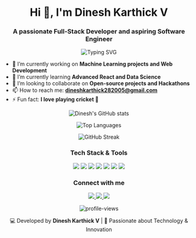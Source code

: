 <!-- Header Section -->
<h1 align="center">Hi 👋, I'm Dinesh Karthick V</h1>
<h3 align="center">A passionate Full-Stack Developer and aspiring Software Engineer</h3>

<!-- Typing SVG -->
<p align="center">
  <img src="https://readme-typing-svg.demolab.com?font=Fira+Code&weight=600&size=24&duration=3000&pause=500&color=00FFAF&center=true&vCenter=true&width=450&lines=Full-Stack+Developer;Machine+Learning+Enthusiast;Lifelong+Learner;Open+to+Opportunities!" alt="Typing SVG" />
</p>

<!-- About Me Section -->
- 🔭 I’m currently working on **Machine Learning projects and Web Development**
- 🌱 I’m currently learning **Advanced React and Data Science**
- 👯 I’m looking to collaborate on **Open-source projects and Hackathons**
- 📫 How to reach me: **dineshkarthick282005@gmail.com**
- ⚡ Fun fact: **I love playing cricket 🏏**

<!-- GitHub Stats Section -->
<p align="center">
  <img src="https://github-readme-stats.vercel.app/api?username=Dinesh-Karthick&show_icons=true&theme=radical" alt="Dinesh's GitHub stats" />
</p>

<!-- Top Languages Section -->
<p align="center">
  <img src="https://github-readme-stats.vercel.app/api/top-langs/?username=Dinesh-Karthick&layout=compact&theme=radical" alt="Top Languages" />
</p>

<!-- GitHub Streak Section -->
<p align="center">
  <img src="https://github-readme-streak-stats.herokuapp.com/?user=Dinesh-Karthick&theme=radical" alt="GitHub Streak" />
</p>

<!-- Skills Section -->
<h3 align="center">Tech Stack & Tools</h3>
<p align="center">
  <img src="https://img.shields.io/badge/Java-ED8B00?style=for-the-badge&logo=java&logoColor=white" />
  <img src="https://img.shields.io/badge/JavaScript-F7DF1E?style=for-the-badge&logo=javascript&logoColor=black" />
  <img src="https://img.shields.io/badge/React-61DAFB?style=for-the-badge&logo=react&logoColor=black" />
  <img src="https://img.shields.io/badge/HTML5-E34F26?style=for-the-badge&logo=html5&logoColor=white" />
  <img src="https://img.shields.io/badge/CSS3-1572B6?style=for-the-badge&logo=css3&logoColor=white" />
  <img src="https://img.shields.io/badge/Python-3776AB?style=for-the-badge&logo=python&logoColor=white" />
  <img src="https://img.shields.io/badge/Node.js-43853D?style=for-the-badge&logo=node.js&logoColor=white" />
</p>

<!-- Connect With Me Section -->
<h3 align="center">Connect with me</h3>
<p align="center">
  <a href="https://www.linkedin.com/in/dinesh-karthick-v-6b073a28b/" target="_blank">
    <img src="https://img.shields.io/badge/LinkedIn-0077B5?style=for-the-badge&logo=linkedin&logoColor=white" />
  </a>
  <a href="mailto:dineshkarthick282005@gmail.com" target="_blank">
    <img src="https://img.shields.io/badge/Email-D14836?style=for-the-badge&logo=gmail&logoColor=white" />
  </a>
  <a href="" target="_blank">
    <img src="https://img.shields.io/badge/GitHub-100000?style=for-the-badge&logo=github&logoColor=white" />
  </a>
</p>

<!-- Profile Views Counter -->
<p align="center">
  <img src="https://komarev.com/ghpvc/?username=Dinesh-Karthick&label=Profile%20views&color=0e75b6&style=flat" alt="profile-views" />
</p>

<!-- Footer Section -->
<p align="center">
  💻 Developed by <b>Dinesh Karthick V</b> | 💖 Passionate about Technology & Innovation
</p>


